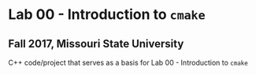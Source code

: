 # Lab 00 - Introduction to `cmake`

## Fall 2017, Missouri State University

C++ code/project that serves as a basis for Lab 00 - Introduction to `cmake`
